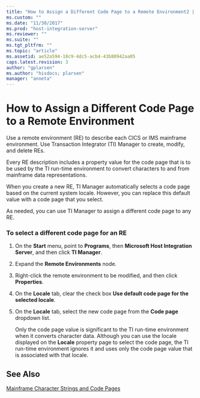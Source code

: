 ```yaml
---
title: "How to Assign a Different Code Page to a Remote Environment2 | Microsoft Docs"
ms.custom: ""
ms.date: "11/30/2017"
ms.prod: "host-integration-server"
ms.reviewer: ""
ms.suite: ""
ms.tgt_pltfrm: ""
ms.topic: "article"
ms.assetid: ae52a594-18c9-4dc5-acb4-43b80942aa05
caps.latest.revision: 3
author: "gplarsen"
ms.author: "hisdocs; plarsen"
manager: "anneta"
---
```

# How to Assign a Different Code Page to a Remote Environment
Use a remote environment (RE) to describe each CICS or IMS mainframe environment. Use Transaction Integrator (TI) Manager to create, modify, and delete REs.  
  
 Every RE description includes a property value for the code page that is to be used by the TI run-time environment to convert characters to and from mainframe data representations.  
  
 When you create a new RE, TI Manager automatically selects a code page based on the current system locale. However, you can replace this default value with a code page that you select.  
  
 As needed, you can use TI Manager to assign a different code page to any RE.  
  
### To select a different code page for an RE  
  
1. On the **Start** menu, point to **Programs**, then **Microsoft Host Integration Server**, and then click **TI Manager**.  
  
2. Expand the **Remote Environments** node.  
  
3. Right-click the remote environment to be modified, and then click **Properties**.  
  
4. On the **Locale** tab, clear the check box **Use default code page for the selected locale**.  
  
5. On the **Locale** tab, select the new code page from the **Code page** dropdown list.  
  
   Only the code page value is significant to the TI run-time environment when it converts character data. Although you can use the locale displayed on the **Locale** property page to select the code page, the TI run-time environment ignores it and uses only the code page value that is associated with that locale.  
  
## See Also  
 [Mainframe Character Strings and Code Pages](../core/mainframe-character-strings-and-code-pages2.md)